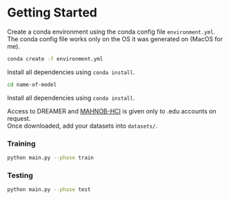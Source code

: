 # Getting Started

Create a conda environment using the conda config file `environment.yml`.
The conda config file works only on the OS it was generated on (MacOS for me).

```bash
conda create -f environment.yml
```
Install all dependencies using `conda install`.

```bash
cd name-of-model
```
Install all dependencies using `conda install`.

Access to DREAMER and [MAHNOB-HCI](https://mahnob-db.eu) is given only to .edu accounts on request.  
Once downloaded, add your datasets into `datasets/`.

### Training

```bash
python main.py --phase train
```

### Testing

```bash
python main.py --phase test
```
